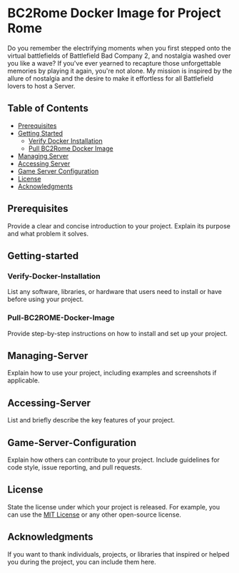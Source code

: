 # BC2Rome Docker Image for Project Rome 

Do you remember the electrifying moments when you first stepped onto the virtual battlefields of Battlefield Bad Company 2, and nostalgia washed over you like a wave? If you've ever yearned to recapture those unforgettable memories by playing it again, you're not alone. My mission is inspired by the allure of nostalgia and the desire to make it effortless for all Battlefield lovers to host a Server.

## Table of Contents

- [Prerequisites](#Prerequisites)
- [Getting Started](#Getting-started)
  - [Verify Docker Installation](#Verify-Docker-Installation)
  - [Pull BC2Rome Docker Image](#Pull-BC2ROME-Docker-Image)
- [Managing Server](#Managing-Server)
- [Accessing Server](#Accessing_Server)
- [Game Server Configuration](#Game-Server-Configuration)
- [License](#license)
- [Acknowledgments](#acknowledgments)

## Prerequisites

Provide a clear and concise introduction to your project. Explain its purpose and what problem it solves.

## Getting-started

### Verify-Docker-Installation

List any software, libraries, or hardware that users need to install or have before using your project.

### Pull-BC2ROME-Docker-Image

Provide step-by-step instructions on how to install and set up your project.

## Managing-Server

Explain how to use your project, including examples and screenshots if applicable.

## Accessing-Server

List and briefly describe the key features of your project.

## Game-Server-Configuration

Explain how others can contribute to your project. Include guidelines for code style, issue reporting, and pull requests.

## License

State the license under which your project is released. For example, you can use the [MIT License](LICENSE) or any other open-source license.

## Acknowledgments

If you want to thank individuals, projects, or libraries that inspired or helped you during the project, you can include them here.
